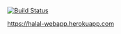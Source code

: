 [![Build Status](https://travis-ci.org/AliAlievALive/web-app.svg?branch=master)](https://travis-ci.org/AliAlievALive/web-app)

https://halal-webapp.herokuapp.com